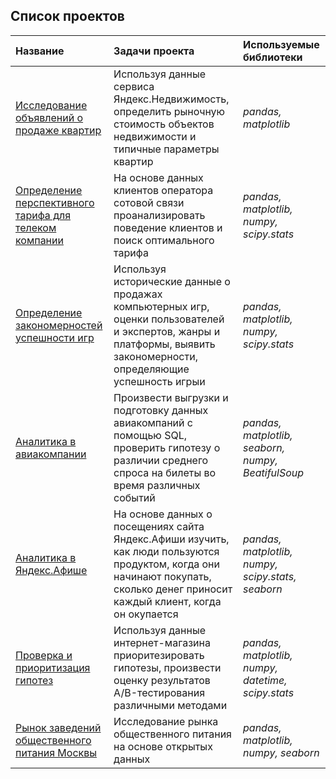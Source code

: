 ## Список проектов

 | Название |  Задачи проекта | Используемые библиотеки  |
 | :---------------------- | :---------------------- | :---------------------- 
 |[Исследование объявлений о продаже квартир](researh_data_analysis) | Используя данные сервиса Яндекс.Недвижимость, определить рыночную стоимость объектов недвижимости и типичные параметры квартир | *pandas, matplotlib* |
 |[Определение перспективного тарифа для телеком компании](statistical_data_analysis) | На основе данных клиентов оператора сотовой связи проанализировать поведение клиентов и поиск оптимального тарифа | *pandas, matplotlib, numpy, scipy.stats* |
 |[Определение закономерностей успешности игр](assembly_project_1) | Используя исторические данные о продажах компьютерных игр, оценки пользователей и экспертов, жанры и платформы, выявить закономерности, определяющие успешность игрыи | *pandas, matplotlib, numpy, scipy.stats* |
 |[Аналитика в авиакомпании](collection_and_storage) | Произвести выгрузки и подготовку данных авиакомпаний с помощью SQL, проверить гипотезу о различии среднего спроса на билеты во время различных событий| *pandas, matplotlib, seaborn, numpy, BeatifulSoup*|
 |[Аналитика в Яндекс.Афише](bussiness_indicators) | На основе данных о посещениях сайта Яндекс.Афиши изучить, как люди пользуются продуктом, когда они начинают покупать, сколько денег приносит каждый клиент, когда он окупается | *pandas, matplotlib, numpy, scipy.stats, seaborn* |
 |[Проверка и приоритизация гипотез](ab_testing) | Используя данные интернет-магазина приоритезировать гипотезы, произвести оценку результатов A/B-тестирования различными методами | *pandas, matplotlib, numpy, datetime, scipy.stats* |
 |[Рынок заведений общественного питания Москвы](visualization) | Исследование рынка общественного питания на основе открытых данных | *pandas, matplotlib, numpy, seaborn* |
